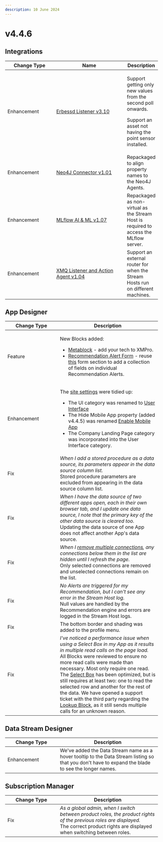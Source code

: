 ```yaml
---
description: 10 June 2024
---
```


# v4.4.6

## Integrations

<table><thead><tr><th width="155">Change Type</th><th width="250">Name</th><th>Description</th></tr></thead><tbody><tr><td>Enhancement</td><td><a href="https://xmpro.gitbook.io/erbessd/">Erbessd Listener v3.10</a></td><td><p>Support getting only new values from the second poll onwards.</p><p> Support an asset not having the point sensor installed.</p></td></tr><tr><td>Enhancement</td><td><a href="https://xmpro.gitbook.io/neo4j-connector/">Neo4J Connector v1.01</a></td><td>Repackaged to align property names to the Neo4J Agents.</td></tr><tr><td>Enhancement</td><td><a href="https://xmpro.gitbook.io/mlflow/">MLflow AI &#x26; ML v1.07</a></td><td>Repackaged as non-virtual as the Stream Host is required to access the MLflow server.</td></tr><tr><td>Enhancement</td><td><a href="https://xmpro.gitbook.io/xmq/">XMQ Listener and Action Agent v1.04</a></td><td>Support an external router for when the Stream Hosts run on different machines.</td></tr></tbody></table>

## App Designer

<table><thead><tr><th width="157">Change Type</th><th>Description</th></tr></thead><tbody><tr><td>Feature</td><td><p>New Blocks added:</p><ul><li><a href="../blocks-toolbox/advanced/metablock.md">Metablock</a> - add your tech to XMPro.</li><li><a href="../blocks-toolbox/recommendations/recommendation-form.md">Recommendation Alert Form</a> - reuse <a href="../concepts/recommendation/recommendation-alert.md#form">this</a> form section to add a collection of fields on individual Recommendation Alerts.</li></ul></td></tr><tr><td>Enhancement</td><td><p>The <a href="../how-tos/manage-site-settings.md#app-designer-settings">site settings</a> were tidied up: </p><ul><li>The UI category was renamed to <a href="../how-tos/manage-site-settings.md#user-interface">User Interface</a></li><li>The Hide Mobile App property (added v4.4.5) was renamed <a href="../how-tos/manage-site-settings.md#enable-mobile-app">Enable Mobile App</a></li><li>The Company Landing Page category was incorporated into the User Interface category.</li></ul></td></tr><tr><td>Fix</td><td><em>When I add a stored procedure as a data source, its parameters appear in the data source column list.</em><br>Stored procedure parameters are excluded from appearing in the data source column list.</td></tr><tr><td>Fix</td><td><em>When I have the data source of two different apps open, each in their own browser tab, and I update one data source, I note that the primary key of the other data source is cleared too.</em><br>Updating the data source of one App does not affect another App's data source.</td></tr><tr><td>Fix</td><td><em>When I</em> <a href="../how-tos/apps/manage-connections.md#multiple-connections"><em>remove multiple connections</em></a><em>, any connections below them in the list are hidden until I refresh the page.</em><br>Only selected connections are removed and unselected connections remain on the list.</td></tr><tr><td>Fix</td><td><em>No Alerts are triggered for my Recommendation, but I can't see any error in the Stream Host log.</em><br>Null values are handled by the Recommendation engine and errors are logged in the Stream Host logs.</td></tr><tr><td>Fix</td><td>The bottom border and shading was added to the profile menu.</td></tr><tr><td>Fix</td><td><em>I've noticed a performance issue when using a Select Box in my App as it results in multiple read calls on the page load.</em><br>All Blocks were reviewed to ensure no more read calls were made than necessary. Most only require one read. The <a href="../blocks-toolbox/basic/select-box.md">Select Box</a> has been optimized, but is still requires at least two: one to read the selected row and another for the rest of the data. We have opened a support ticket with the third party regarding the <a href="../blocks-toolbox/basic/lookup.md">Lookup Block</a>, as it still sends multiple calls for an unknown reason. </td></tr></tbody></table>

## Data Stream Designer

<table><thead><tr><th width="157">Change Type</th><th>Description</th></tr></thead><tbody><tr><td>Enhancement</td><td>We've added the Data Stream name as a hover tooltip to the Data Stream listing so that you don't have to expand the blade to see the longer names.</td></tr></tbody></table>

## Subscription Manager

<table><thead><tr><th width="157">Change Type</th><th>Description</th></tr></thead><tbody><tr><td>Fix</td><td><em>As a global admin, when I switch between product roles, the product rights of the previous roles are displayed.</em><br>The correct product rights are displayed when switching between roles.</td></tr></tbody></table>

